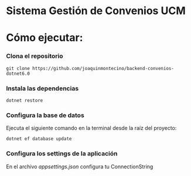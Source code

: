 # Sistema Gestión de Convenios UCM

# Cómo ejecutar:

### Clona el repositorio
```
git clone https://github.com/joaquinmontecino/backend-convenios-dotnet6.0
```

### Instala las dependencias
```
dotnet restore
```

### Configura la base de datos
Ejecuta el siguiente comando en la terminal desde la raíz del proyecto:
```
dotnet ef database update
```

### Configura los settings de la aplicación
En el archivo _appsettings.json_ configura tu ConnectionString

